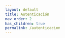 ```yaml
---
layout: default
title: Autenticación
nav_order: 2
has_children: true
permalink: /autenticacion
---
```

